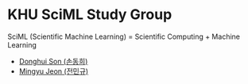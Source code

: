 # KHU SciML Study Group

SciML (Scientific Machine Learning) = Scientific Computing + Machine Learning

- [Donghui Son (손동희)](https://orcid.org/0009-0008-4201-4159)
- [Mingyu Jeon (전민규)](https://orcid.org/0009-0004-7798-5052)


```{tableofcontents}
```